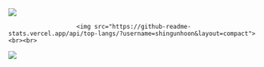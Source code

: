 <img src="https://capsule-render.vercel.app/api?type=waving&color=auto&height=200&section=header&text=Shingeonhoon&fontSize=90" />

                       <img src="https://github-readme-stats.vercel.app/api/top-langs/?username=shingunhoon&layout=compact"><br><br>
<img src="https://github-readme-stats.vercel.app/api?username=shingunhoon&show_icons=true">


